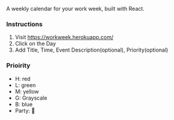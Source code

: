 A weekly calendar for your work week, built with React.

### Instructions
1. Visit https://workweek.herokuapp.com/
2. Click on the Day
3. Add Title, Time, Event Description(optional), Priority(optional)

### Prioirity
- H: red
- L: green
- M: yellow
- G: Grayscale
- B: blue
- Party: 🎉
